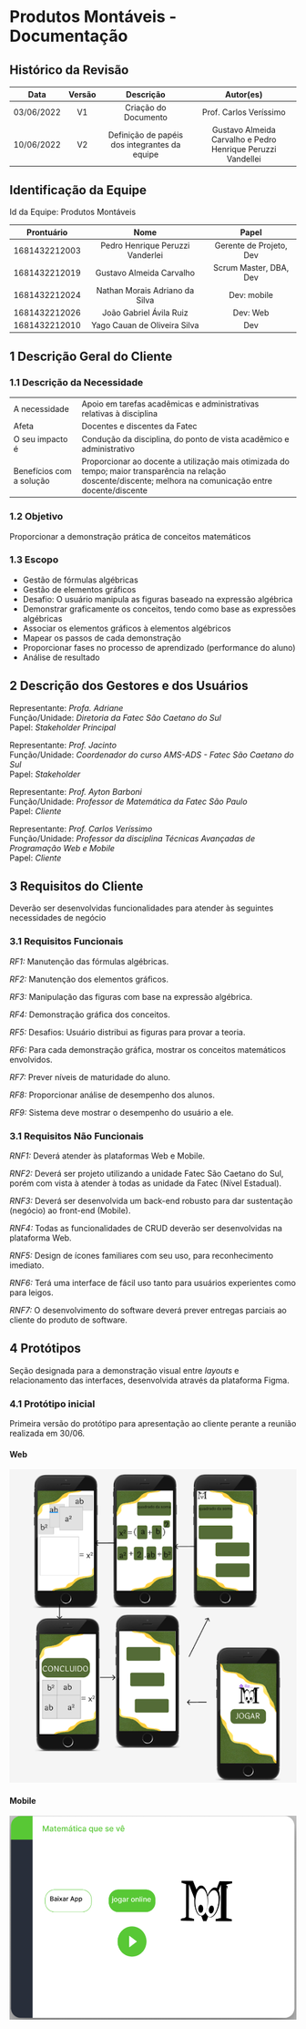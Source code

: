 # Produtos Montáveis - Documentação

## Histórico da Revisão

| Data | Versão | Descrição | Autor(es) |
| :---: | :-----: | :-------: | :-------: |
| 03/06/2022 | V1 | Criação do Documento | Prof. Carlos Veríssimo |
| 10/06/2022 | V2 | Definição de papéis dos integrantes da equipe | Gustavo Almeida Carvalho e Pedro Henrique Peruzzi Vandellei |

## Identificação da Equipe

Id da Equipe: Produtos Montáveis

| Prontuário | Nome | Papel |
| :---: | :-----: | :-------: |
| 1681432212003 | Pedro Henrique Peruzzi Vanderlei | Gerente de Projeto, Dev
| 1681432212019 | Gustavo Almeida Carvalho | Scrum Master, DBA, Dev
| 1681432212024 | Nathan Morais Adriano da Silva | Dev: mobile
| 1681432212026	| João Gabriel Ávila Ruiz |	Dev: Web
| 1681432212010	| Yago Cauan de Oliveira Silva | Dev

## 1 Descrição Geral do Cliente

### 1.1 Descrição da Necessidade

<table>
    <tr>
        <td> A necessidade </td>
        <td> Apoio em tarefas acadêmicas e administrativas relativas à disciplina </td>
    </tr>
    <tr>
        <td> Afeta </td>
        <td> Docentes e discentes da Fatec </td>
    </tr>
        <td> O seu impacto é </td> 
        <td> Condução da disciplina, do ponto de vista acadêmico e administrativo </td>
    </tr>
    <tr>
        <td> Benefícios com a solução </td>
        <td> Proporcionar ao docente a utilização mais otimizada do tempo; maior transparência na relação doscente/discente; melhora na comunicação entre docente/discente </td>
    </tr>
</table>

### 1.2 Objetivo

Proporcionar a demonstração prática de conceitos matemáticos

### 1.3 Escopo

- Gestão de fórmulas algébricas
- Gestão de elementos gráficos
- Desafio: O usuário manipula as figuras baseado na expressão algébrica
- Demonstrar graficamente os conceitos, tendo como base as expressões algébricas
- Associar os elementos gráficos à elementos algébricos
- Mapear os passos de cada demonstração 
- Proporcionar fases no processo de aprendizado (performance do aluno)
- Análise de resultado

## 2 Descrição dos Gestores e dos Usuários

Representante: _Profa. Adriane_ <br>
Função/Unidade: _Diretoria da Fatec São Caetano do Sul_ <br>
Papel: _Stakeholder Principal_ <br>

Representante: _Prof. Jacinto_ <br>
Função/Unidade: _Coordenador do curso AMS-ADS - Fatec São Caetano do Sul_ <br>
Papel: _Stakeholder_ <br>

Representante: _Prof. Ayton Barboni_ <br>
Função/Unidade: _Professor de Matemática da Fatec São Paulo_ <br>
Papel: _Cliente_ <br>

Representante: _Prof. Carlos Veríssimo_ <br>
Função/Unidade: _Professor da disciplina Técnicas Avançadas de Programação Web e Mobile_ <br>
Papel: _Cliente_ <br>

## 3 Requisitos do Cliente

Deverão ser desenvolvidas funcionalidades para atender às seguintes necessidades de negócio

### 3.1 Requisitos Funcionais

*RF1:* Manutenção das fórmulas algébricas.

*RF2:* Manutenção dos elementos gráficos.

*RF3:* Manipulação das figuras com base na expressão algébrica.

*RF4:* Demonstração gráfica dos conceitos. 

*RF5:* Desafios: Usuário distribui as figuras para provar a teoria. 

*RF6:* Para cada demonstração gráfica, mostrar os conceitos matemáticos envolvidos. 

*RF7:* Prever níveis de maturidade do aluno. 

*RF8:* Proporcionar análise de desempenho dos alunos.

*RF9:* Sistema deve mostrar o desempenho do usuário a ele.

### 3.1 Requisitos Não Funcionais 

*RNF1:* Deverá atender às plataformas Web e Mobile.

*RNF2:* Deverá ser projeto utilizando a unidade Fatec São Caetano do Sul, porém com vista à atender à todas as unidade da Fatec (Nível Estadual). 

*RNF3:* Deverá ser desenvolvida um back-end robusto para dar sustentação (negócio) ao front-end (Mobile). 

*RNF4:* Todas as funcionalidades de CRUD deverão ser desenvolvidas na plataforma Web. 

*RNF5:* Design de ícones familiares com seu uso, para reconhecimento imediato. 

*RNF6:* Terá uma interface de fácil uso tanto para usuários experientes como para leigos. 

*RNF7:* O desenvolvimento do software deverá prever entregas parciais ao cliente do produto de software.

## 4 Protótipos

Seção designada para a demonstração visual entre *layouts* e relacionamento das interfaces, desenvolvida através da plataforma Figma.

### 4.1 Protótipo inicial

Primeira versão do protótipo para apresentação ao cliente perante a reunião realizada em 30/06.

#### Web

![Protótipo mobile - primeira versão](./assets/prototipo-mobile-v1.png)

#### Mobile

![Protótipo web - primeira versão](./assets/prototipo-web-v1.png)
